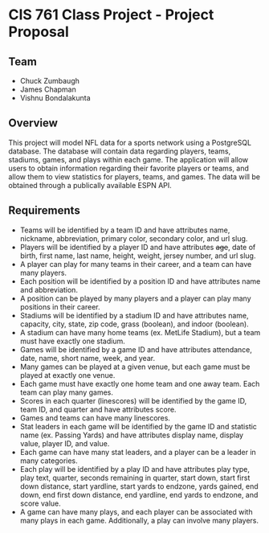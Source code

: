 # CIS 761 Class Project - Project Proposal

## Team
* Chuck Zumbaugh
* James Chapman
* Vishnu Bondalakunta

## Overview
This project will model NFL data for a sports network using a PostgreSQL database. The database will contain data regarding players, teams, stadiums, games, and plays within each game. The application will allow users to obtain information regarding their favorite players or teams, and allow them to view statistics for players, teams, and games. The data will be obtained through a publically available ESPN API. 

## Requirements
* Teams will be identified by a team ID and have attributes name, nickname, abbreviation, primary color, secondary color, and url slug.
* Players will be identified by a player ID and have attributes ~~age~~, date of birth, first name, last name, height, weight, jersey number, and url slug.
* A player can play for many teams in their career, and a team can have many players.
* Each position will be identified by a position ID and have attributes name and abbreviation.
* A position can be played by many players and a player can play many positions in their career.
* Stadiums will be identified by a stadium ID and have attributes name, capacity, city, state, zip code, grass (boolean), and indoor (boolean).
* A stadium can have many home teams (ex. MetLife Stadium), but a team must have exactly one stadium.
* Games will be identified by a game ID and have attributes attendance, date, name, short name, week, and year.
* Many games can be played at a given venue, but each game must be played at exactly one venue.
* Each game must have exactly one home team and one away team. Each team can play many games.
* Scores in each quarter (linescores) will be identified by the game ID, team ID, and quarter and have attributes score.
* Games and teams can have many linescores.
* Stat leaders in each game will be identified by the game ID and statistic name (ex. Passing Yards) and have attributes display name, display value, player ID, and value.
* Each game can have many stat leaders, and a player can be a leader in many categories.
* Each play will be identified by a play ID and have attributes play type, play text, quarter, seconds remaining in quarter, start down, start first down distance, start yardline, start yards to endzone, yards gained, end down, end first down distance, end yardline, end yards to endzone, and score value.
* A game can have many plays, and each player can be associated with many plays in each game. Additionally, a play can involve many players. 

